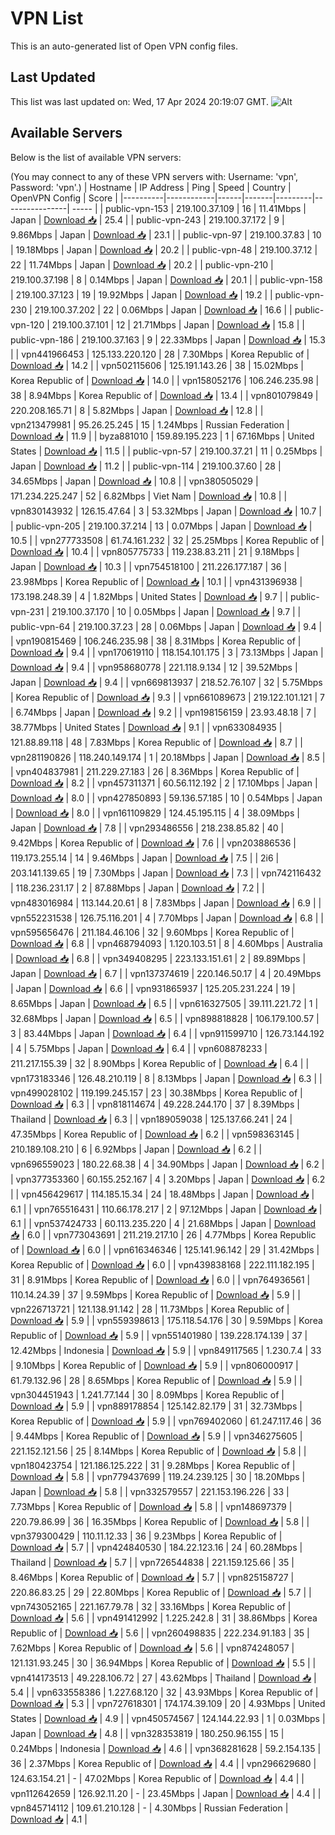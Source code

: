 # VPN List

This is an auto-generated list of Open VPN config files.

## Last Updated

This list was last updated on: Wed, 17 Apr 2024 20:19:07 GMT.
![Alt](https://repobeats.axiom.co/api/embed/186b98318ef1479477931607c1ad7d823f12451f.svg "Repobeats analytics image")

## Available Servers

Below is the list of available VPN servers:

(You may connect to any of these VPN servers with: Username: 'vpn', Password: 'vpn'.)
| Hostname | IP Address | Ping | Speed | Country | OpenVPN Config | Score |
|----------|------------|------|-------|---------|----------------| ----- |
| public-vpn-153 | 219.100.37.109 | 16 | 11.41Mbps | Japan | [Download 📥](./configs/server_0_JP.ovpn) | 25.4 |
| public-vpn-243 | 219.100.37.172 | 9 | 9.86Mbps | Japan | [Download 📥](./configs/server_1_JP.ovpn) | 23.1 |
| public-vpn-97 | 219.100.37.83 | 10 | 19.18Mbps | Japan | [Download 📥](./configs/server_2_JP.ovpn) | 20.2 |
| public-vpn-48 | 219.100.37.12 | 22 | 11.74Mbps | Japan | [Download 📥](./configs/server_3_JP.ovpn) | 20.2 |
| public-vpn-210 | 219.100.37.198 | 8 | 0.14Mbps | Japan | [Download 📥](./configs/server_4_JP.ovpn) | 20.1 |
| public-vpn-158 | 219.100.37.123 | 19 | 19.92Mbps | Japan | [Download 📥](./configs/server_5_JP.ovpn) | 19.2 |
| public-vpn-230 | 219.100.37.202 | 22 | 0.06Mbps | Japan | [Download 📥](./configs/server_6_JP.ovpn) | 16.6 |
| public-vpn-120 | 219.100.37.101 | 12 | 21.71Mbps | Japan | [Download 📥](./configs/server_7_JP.ovpn) | 15.8 |
| public-vpn-186 | 219.100.37.163 | 9 | 22.33Mbps | Japan | [Download 📥](./configs/server_8_JP.ovpn) | 15.3 |
| vpn441966453 | 125.133.220.120 | 28 | 7.30Mbps | Korea Republic of | [Download 📥](./configs/server_9_KR.ovpn) | 14.2 |
| vpn502115606 | 125.191.143.26 | 38 | 15.02Mbps | Korea Republic of | [Download 📥](./configs/server_10_KR.ovpn) | 14.0 |
| vpn158052176 | 106.246.235.98 | 38 | 8.94Mbps | Korea Republic of | [Download 📥](./configs/server_11_KR.ovpn) | 13.4 |
| vpn801079849 | 220.208.165.71 | 8 | 5.82Mbps | Japan | [Download 📥](./configs/server_12_JP.ovpn) | 12.8 |
| vpn213479981 | 95.26.25.245 | 15 | 1.24Mbps | Russian Federation | [Download 📥](./configs/server_13_RU.ovpn) | 11.9 |
| byza881010 | 159.89.195.223 | 1 | 67.16Mbps | United States | [Download 📥](./configs/server_14_US.ovpn) | 11.5 |
| public-vpn-57 | 219.100.37.21 | 11 | 0.25Mbps | Japan | [Download 📥](./configs/server_15_JP.ovpn) | 11.2 |
| public-vpn-114 | 219.100.37.60 | 28 | 34.65Mbps | Japan | [Download 📥](./configs/server_16_JP.ovpn) | 10.8 |
| vpn380505029 | 171.234.225.247 | 52 | 6.82Mbps | Viet Nam | [Download 📥](./configs/server_17_VN.ovpn) | 10.8 |
| vpn830143932 | 126.15.47.64 | 3 | 53.32Mbps | Japan | [Download 📥](./configs/server_18_JP.ovpn) | 10.7 |
| public-vpn-205 | 219.100.37.214 | 13 | 0.07Mbps | Japan | [Download 📥](./configs/server_19_JP.ovpn) | 10.5 |
| vpn277733508 | 61.74.161.232 | 32 | 25.25Mbps | Korea Republic of | [Download 📥](./configs/server_20_KR.ovpn) | 10.4 |
| vpn805775733 | 119.238.83.211 | 21 | 9.18Mbps | Japan | [Download 📥](./configs/server_21_JP.ovpn) | 10.3 |
| vpn754518100 | 211.226.177.187 | 36 | 23.98Mbps | Korea Republic of | [Download 📥](./configs/server_22_KR.ovpn) | 10.1 |
| vpn431396938 | 173.198.248.39 | 4 | 1.82Mbps | United States | [Download 📥](./configs/server_23_US.ovpn) | 9.7 |
| public-vpn-231 | 219.100.37.170 | 10 | 0.05Mbps | Japan | [Download 📥](./configs/server_24_JP.ovpn) | 9.7 |
| public-vpn-64 | 219.100.37.23 | 28 | 0.06Mbps | Japan | [Download 📥](./configs/server_25_JP.ovpn) | 9.4 |
| vpn190815469 | 106.246.235.98 | 38 | 8.31Mbps | Korea Republic of | [Download 📥](./configs/server_26_KR.ovpn) | 9.4 |
| vpn170619110 | 118.154.101.175 | 3 | 73.13Mbps | Japan | [Download 📥](./configs/server_27_JP.ovpn) | 9.4 |
| vpn958680778 | 221.118.9.134 | 12 | 39.52Mbps | Japan | [Download 📥](./configs/server_28_JP.ovpn) | 9.4 |
| vpn669813937 | 218.52.76.107 | 32 | 5.75Mbps | Korea Republic of | [Download 📥](./configs/server_29_KR.ovpn) | 9.3 |
| vpn661089673 | 219.122.101.121 | 7 | 6.74Mbps | Japan | [Download 📥](./configs/server_30_JP.ovpn) | 9.2 |
| vpn198156159 | 23.93.48.18 | 7 | 38.77Mbps | United States | [Download 📥](./configs/server_31_US.ovpn) | 9.1 |
| vpn633084935 | 121.88.89.118 | 48 | 7.83Mbps | Korea Republic of | [Download 📥](./configs/server_32_KR.ovpn) | 8.7 |
| vpn281190826 | 118.240.149.174 | 1 | 20.18Mbps | Japan | [Download 📥](./configs/server_33_JP.ovpn) | 8.5 |
| vpn404837981 | 211.229.27.183 | 26 | 8.36Mbps | Korea Republic of | [Download 📥](./configs/server_34_KR.ovpn) | 8.2 |
| vpn457311371 | 60.56.112.192 | 2 | 17.10Mbps | Japan | [Download 📥](./configs/server_35_JP.ovpn) | 8.0 |
| vpn427850893 | 59.136.57.185 | 10 | 0.54Mbps | Japan | [Download 📥](./configs/server_36_JP.ovpn) | 8.0 |
| vpn161109829 | 124.45.195.115 | 4 | 38.09Mbps | Japan | [Download 📥](./configs/server_37_JP.ovpn) | 7.8 |
| vpn293486556 | 218.238.85.82 | 40 | 9.42Mbps | Korea Republic of | [Download 📥](./configs/server_38_KR.ovpn) | 7.6 |
| vpn203886536 | 119.173.255.14 | 14 | 9.46Mbps | Japan | [Download 📥](./configs/server_39_JP.ovpn) | 7.5 |
| 2i6 | 203.141.139.65 | 19 | 7.30Mbps | Japan | [Download 📥](./configs/server_40_JP.ovpn) | 7.3 |
| vpn742116432 | 118.236.231.17 | 2 | 87.88Mbps | Japan | [Download 📥](./configs/server_41_JP.ovpn) | 7.2 |
| vpn483016984 | 113.144.20.61 | 8 | 7.83Mbps | Japan | [Download 📥](./configs/server_42_JP.ovpn) | 6.9 |
| vpn552231538 | 126.75.116.201 | 4 | 7.70Mbps | Japan | [Download 📥](./configs/server_43_JP.ovpn) | 6.8 |
| vpn595656476 | 211.184.46.106 | 32 | 9.60Mbps | Korea Republic of | [Download 📥](./configs/server_44_KR.ovpn) | 6.8 |
| vpn468794093 | 1.120.103.51 | 8 | 4.60Mbps | Australia | [Download 📥](./configs/server_45_AU.ovpn) | 6.8 |
| vpn349408295 | 223.133.151.61 | 2 | 89.89Mbps | Japan | [Download 📥](./configs/server_46_JP.ovpn) | 6.7 |
| vpn137374619 | 220.146.50.17 | 4 | 20.49Mbps | Japan | [Download 📥](./configs/server_47_JP.ovpn) | 6.6 |
| vpn931865937 | 125.205.231.224 | 19 | 8.65Mbps | Japan | [Download 📥](./configs/server_48_JP.ovpn) | 6.5 |
| vpn616327505 | 39.111.221.72 | 1 | 32.68Mbps | Japan | [Download 📥](./configs/server_49_JP.ovpn) | 6.5 |
| vpn898818828 | 106.179.100.57 | 3 | 83.44Mbps | Japan | [Download 📥](./configs/server_50_JP.ovpn) | 6.4 |
| vpn911599710 | 126.73.144.192 | 4 | 5.75Mbps | Japan | [Download 📥](./configs/server_51_JP.ovpn) | 6.4 |
| vpn608878233 | 211.217.155.39 | 32 | 8.90Mbps | Korea Republic of | [Download 📥](./configs/server_52_KR.ovpn) | 6.4 |
| vpn173183346 | 126.48.210.119 | 8 | 8.13Mbps | Japan | [Download 📥](./configs/server_53_JP.ovpn) | 6.3 |
| vpn499028102 | 119.199.245.157 | 23 | 30.38Mbps | Korea Republic of | [Download 📥](./configs/server_54_KR.ovpn) | 6.3 |
| vpn818114674 | 49.228.244.170 | 37 | 8.39Mbps | Thailand | [Download 📥](./configs/server_55_TH.ovpn) | 6.3 |
| vpn189059038 | 125.137.66.241 | 24 | 47.35Mbps | Korea Republic of | [Download 📥](./configs/server_56_KR.ovpn) | 6.2 |
| vpn598363145 | 210.189.108.210 | 6 | 6.92Mbps | Japan | [Download 📥](./configs/server_57_JP.ovpn) | 6.2 |
| vpn696559023 | 180.22.68.38 | 4 | 34.90Mbps | Japan | [Download 📥](./configs/server_58_JP.ovpn) | 6.2 |
| vpn377353360 | 60.155.252.167 | 4 | 3.20Mbps | Japan | [Download 📥](./configs/server_59_JP.ovpn) | 6.2 |
| vpn456429617 | 114.185.15.34 | 24 | 18.48Mbps | Japan | [Download 📥](./configs/server_60_JP.ovpn) | 6.1 |
| vpn765516431 | 110.66.178.217 | 2 | 97.12Mbps | Japan | [Download 📥](./configs/server_61_JP.ovpn) | 6.1 |
| vpn537424733 | 60.113.235.220 | 4 | 21.68Mbps | Japan | [Download 📥](./configs/server_62_JP.ovpn) | 6.0 |
| vpn773043691 | 211.219.217.10 | 26 | 4.77Mbps | Korea Republic of | [Download 📥](./configs/server_63_KR.ovpn) | 6.0 |
| vpn616346346 | 125.141.96.142 | 29 | 31.42Mbps | Korea Republic of | [Download 📥](./configs/server_64_KR.ovpn) | 6.0 |
| vpn439838168 | 222.111.182.195 | 31 | 8.91Mbps | Korea Republic of | [Download 📥](./configs/server_65_KR.ovpn) | 6.0 |
| vpn764936561 | 110.14.24.39 | 37 | 9.59Mbps | Korea Republic of | [Download 📥](./configs/server_66_KR.ovpn) | 5.9 |
| vpn226713721 | 121.138.91.142 | 28 | 11.73Mbps | Korea Republic of | [Download 📥](./configs/server_67_KR.ovpn) | 5.9 |
| vpn559398613 | 175.118.54.176 | 30 | 9.59Mbps | Korea Republic of | [Download 📥](./configs/server_68_KR.ovpn) | 5.9 |
| vpn551401980 | 139.228.174.139 | 37 | 12.42Mbps | Indonesia | [Download 📥](./configs/server_69_ID.ovpn) | 5.9 |
| vpn849117565 | 1.230.7.4 | 33 | 9.10Mbps | Korea Republic of | [Download 📥](./configs/server_70_KR.ovpn) | 5.9 |
| vpn806000917 | 61.79.132.96 | 28 | 8.65Mbps | Korea Republic of | [Download 📥](./configs/server_71_KR.ovpn) | 5.9 |
| vpn304451943 | 1.241.77.144 | 30 | 8.09Mbps | Korea Republic of | [Download 📥](./configs/server_72_KR.ovpn) | 5.9 |
| vpn889178854 | 125.142.82.179 | 31 | 32.73Mbps | Korea Republic of | [Download 📥](./configs/server_73_KR.ovpn) | 5.9 |
| vpn769402060 | 61.247.117.46 | 36 | 9.44Mbps | Korea Republic of | [Download 📥](./configs/server_74_KR.ovpn) | 5.9 |
| vpn346275605 | 221.152.121.56 | 25 | 8.14Mbps | Korea Republic of | [Download 📥](./configs/server_75_KR.ovpn) | 5.8 |
| vpn180423754 | 121.186.125.222 | 31 | 9.28Mbps | Korea Republic of | [Download 📥](./configs/server_76_KR.ovpn) | 5.8 |
| vpn779437699 | 119.24.239.125 | 30 | 18.20Mbps | Japan | [Download 📥](./configs/server_77_JP.ovpn) | 5.8 |
| vpn332579557 | 221.153.196.226 | 33 | 7.73Mbps | Korea Republic of | [Download 📥](./configs/server_78_KR.ovpn) | 5.8 |
| vpn148697379 | 220.79.86.99 | 36 | 16.35Mbps | Korea Republic of | [Download 📥](./configs/server_79_KR.ovpn) | 5.8 |
| vpn379300429 | 110.11.12.33 | 36 | 9.23Mbps | Korea Republic of | [Download 📥](./configs/server_80_KR.ovpn) | 5.7 |
| vpn424840530 | 184.22.123.16 | 24 | 60.28Mbps | Thailand | [Download 📥](./configs/server_81_TH.ovpn) | 5.7 |
| vpn726544838 | 221.159.125.66 | 35 | 8.46Mbps | Korea Republic of | [Download 📥](./configs/server_82_KR.ovpn) | 5.7 |
| vpn825158727 | 220.86.83.25 | 29 | 22.80Mbps | Korea Republic of | [Download 📥](./configs/server_83_KR.ovpn) | 5.7 |
| vpn743052165 | 221.167.79.78 | 32 | 33.16Mbps | Korea Republic of | [Download 📥](./configs/server_84_KR.ovpn) | 5.6 |
| vpn491412992 | 1.225.242.8 | 31 | 38.86Mbps | Korea Republic of | [Download 📥](./configs/server_85_KR.ovpn) | 5.6 |
| vpn260498835 | 222.234.91.183 | 35 | 7.62Mbps | Korea Republic of | [Download 📥](./configs/server_86_KR.ovpn) | 5.6 |
| vpn874248057 | 121.131.93.245 | 30 | 36.94Mbps | Korea Republic of | [Download 📥](./configs/server_87_KR.ovpn) | 5.5 |
| vpn414173513 | 49.228.106.72 | 27 | 43.62Mbps | Thailand | [Download 📥](./configs/server_88_TH.ovpn) | 5.4 |
| vpn633558386 | 1.227.68.120 | 32 | 43.93Mbps | Korea Republic of | [Download 📥](./configs/server_89_KR.ovpn) | 5.3 |
| vpn727618301 | 174.174.39.109 | 20 | 4.93Mbps | United States | [Download 📥](./configs/server_90_US.ovpn) | 4.9 |
| vpn450574567 | 124.144.22.93 | 1 | 0.03Mbps | Japan | [Download 📥](./configs/server_91_JP.ovpn) | 4.8 |
| vpn328353819 | 180.250.96.155 | 15 | 0.24Mbps | Indonesia | [Download 📥](./configs/server_92_ID.ovpn) | 4.6 |
| vpn368281628 | 59.2.154.135 | 36 | 2.37Mbps | Korea Republic of | [Download 📥](./configs/server_93_KR.ovpn) | 4.4 |
| vpn296629680 | 124.63.154.21 | - | 47.02Mbps | Korea Republic of | [Download 📥](./configs/server_94_KR.ovpn) | 4.4 |
| vpn112642659 | 126.92.11.20 | - | 23.45Mbps | Japan | [Download 📥](./configs/server_95_JP.ovpn) | 4.4 |
| vpn845714112 | 109.61.210.128 | - | 4.30Mbps | Russian Federation | [Download 📥](./configs/server_96_RU.ovpn) | 4.1 |
